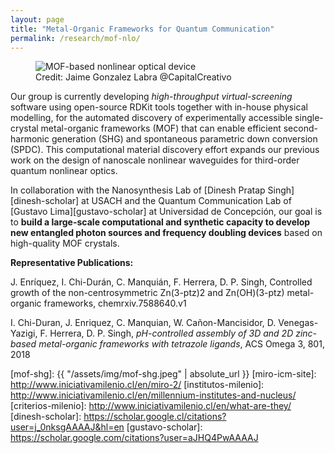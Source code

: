 ```yaml
---
layout: page
title: "Metal-Organic Frameworks for Quantum Communication"
permalink: /research/mof-nlo/
---
```


<figure>
  <img src="{{absolute_url}}/assets/img/mof-shg.jpeg" alt="MOF-based nonlinear optical device"/>
  <figcaption>Credit: Jaime Gonzalez Labra @CapitalCreativo </figcaption>
</figure>

Our group is currently developing *high-throughput virtual-screening* software using open-source RDKit tools together with in-house physical modelling, for the automated discovery of experimentally accessible single-crystal metal-organic frameworks (MOF) that can enable efficient second-harmonic generation (SHG) and spontaneous parametric down conversion (SPDC). This computational material discovery effort expands our previous work on the design of nanoscale nonlinear waveguides for third-order quantum nonlinear optics. 

In collaboration with the Nanosynthesis Lab of [Dinesh Pratap Singh][dinesh-scholar] at USACH and the Quantum Communication Lab of [Gustavo Lima][gustavo-scholar] at Universidad de Concepción, our goal is to **build a large-scale computational and synthetic capacity to develop new entangled photon sources and frequency doubling devices** based on high-quality MOF crystals.

**Representative Publications:**

J. Enríquez, I. Chi-Durán, C. Manquián, F. Herrera, D. P. Singh, Controlled growth of the non-centrosymmetric Zn(3-ptz)2 and Zn(OH)(3-ptz) metal-organic frameworks, chemrxiv.7588640.v1 

I. Chi-Duran, J. Enriquez, C. Manquian, W. Cañon-Mancisidor, D. Venegas-Yazigi, F. Herrera, D. P. Singh, *pH-controlled assembly of 3D and 2D zinc-based metal-organic frameworks with tetrazole ligands*, ACS Omega 3, 801, 2018

 
[mof-shg]: {{ "/assets/img/mof-shg.jpeg" | absolute_url }} 
[miro-icm-site]: http://www.iniciativamilenio.cl/en/miro-2/
[institutos-milenio]: http://www.iniciativamilenio.cl/en/millennium-institutes-and-nucleus/
[criterios-milenio]: http://www.iniciativamilenio.cl/en/what-are-they/
[dinesh-scholar]: https://scholar.google.cl/citations?user=j_0nksgAAAAJ&hl=en
[gustavo-scholar]: https://scholar.google.com/citations?user=aJHQ4PwAAAAJ


